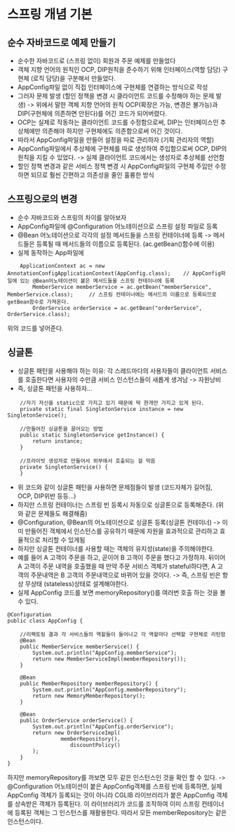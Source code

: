 # 스프링 개념 기본

## 순수 자바코드로 예제 만들기
* 순수한 자바코드로 (스프링 없이) 회원과 주문 예제를 만들었다
* 객체 지향 언어의 원칙인 OCP, DIP원칙을 준수하기 위해 인터페이스(역할 담당) 구현체 (로직 담당)을 구분해서 만들었다.
* AppConfig파일 없이 직접 인터페이스에 구현체를 연결하는 방식으로 작성
* 그러자 문제 발생 (할인 정책을 변경 시 클라이언트 코드를 수정해야 하는 문제 발생)
-> 위에서 말한 객체 지향 언어의 원칙 OCP(확장은 가능, 변경은 불가능)과 DIP(구현체에 의존하면 안된다)를 어긴 코드가 되어버렸다.
* OCP는 실제로 작동하는 클라이언트 코드를 수정함으로써, DIP는 인터페이스인 추상체에만 의존해야 하지만 구현체에도 의존함으로써 어긴 것이다.
* 따라서 AppConfig파일을 만들어 설정을 따로 관리하자 (기획 관리자의 역할)
* AppConfig파일에서 추상체에 구현체를 따로 생성하여 주입함으로써 OCP, DIP의 원칙을 지킬 수 있었다.
-> 실제 클라이언트 코드에서는 생성자로 추상체를 선언함
* 할인 정책 변경과 같은 서비스 정책 변경 시 AppConfig파일의 구현체 주입만 수정하면 되므로 훨씬 간편하고 의존성을 줄인 훌륭한 방식

## 스프링으로의 변경
* 순수 자바코드와 스프링의 차이를 알아보자
* AppConfig파일에 @Configuration 어노테이션으로 스프링 설정 파일로 등록
* @Bean 어노테이션으로 각각의 설정 메서드들을 스프링 컨테이너에 등록 
-> 메서드들은 등록될 때 메서드들의 이름으로 등록된다. (ac.getBean()함수에 이용)
* 실제 동작하는 App파일에 

```
	ApplicationContext ac = new AnnotationConfigApplicationContext(AppConfig.class);	// AppConfig파일에 있는 @Bean어노테이션이 붙은 메서드들을 스프링 컨테이너에 등록
        MemberService memberService = ac.getBean("memberService", MemberService.class);		// 스프링 컨테이너에는 메서드의 이름으로 등록되므로 getBean함수로 가져온다.
        OrderService orderService = ac.getBean("orderService", OrderService.class);
```
위의 코드를 넣어준다.

## 싱글톤
* 싱글톤 패턴을 사용해야 하는 이유: 각 스레드마다의 사용자들이 클라이언트 서비스를 호출한다면 사용자의 수만큼 서비스 인스턴스들이 새롭게 생겨남
-> 자원낭비
* 즉, 싱글톤 패턴을 사용하자...
```
    //자기 자신을 static으로 가지고 있기 때문에 딱 한개만 가지고 있게 된다.
    private static final SingletonService instance = new SingletonService();

    //만들어진 싱글톤을 끌어오는 방법
    public static SingletonService getInstance() {
        return instance;
    }

    //프라이빗 생성자로 만들어서 외부에서 호출되는 걸 막음
    private SingletonService() {
    }
```
* 위 코드와 같이 싱글톤 패턴을 사용하면 문제점들이 발생 (코드자체가 길어짐, OCP, DIP위반 등등...)
* 하지만 스프링 컨테이너는 스프링 빈 등록시 자동으로 싱글톤으로 등록해준다. (위와 같은 문제들도 해결해줌)
* @Configuration, @Bean의 어노테이션으로 싱글톤 등록(싱글톤 컨테이너) -> 이미 만들어진 객체에서 인스턴스를 공유하기 때문에 자원을 효과적으로 관리하고 효율적으로 처리할 수 있게됨 
* 하지만 싱글톤 컨테이너를 사용할 때는 객체의 유지성(state)을  주의해야한다.
* 예를 들어 A 고객이 주문을 하고, 곧이어 B 고객이 주문을 했다고 가정하자. 뒤이어 A 고객이 주문 내역을 호출했을 때 만약 주문 서비스 객체가 stateful하다면, A 고객의 주문내역은 B 고객의 주문내역으로 바뀌어 있을 것이다. -> 즉, 스프링 빈은 항상
무상태 (stateless)상태로 설계해야한다.
* 실제 AppConfig 코드를 보면 memoryRepository()를 여러번 호출 하는 것을 볼 수 있다.
```
@Configuration
public class AppConfig {

    //리팩토링 결과 각 서비스들의 역할들이 들어나고 각 역할마다 선택할 구현체로 리턴함
    @Bean
    public MemberService memberService() {
        System.out.println("AppConfig.memberService");
        return new MemberServiceImpl(memberRepository());
    }

    @Bean
    public MemberRepository memberRepository() {
        System.out.println("AppConfig.memberRepository");
        return new MemoryMemberRepository();
    }

    @Bean
    public OrderService orderService() {
        System.out.println("AppConfig.orderService");
        return new OrderServiceImpl(
                 memberRepository(),
                    discountPolicy()
        );
    }
}
```
하지만 memoryRepository를 까보면 모두 같은 인스턴스인 것을 확인 할 수 있다.
-> @Configuration 어노테이션이 붙은 AppConfig객체를 스프링 빈에 등록하면, 실제 AppConfig 객체가 등록되는 것이 아니라 CGLIB 라이브러리가 붙은 AppConfig 객체를 상속받은 객체가 등록된다. 이 라이브러리가 코드를 조작하여 
이미 스프링 컨테이너에 등록된 객체는 그 인스턴스를 재활용한다. 따라서 모든 memberRepository는 같은 인스턴스이다.

